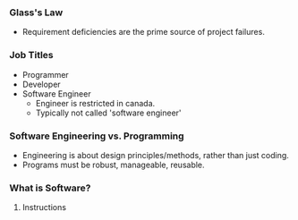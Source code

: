 ### Glass's Law
- Requirement deficiencies are the prime source of project failures.
### Job Titles
- Programmer
- Developer
- Software Engineer
	- Engineer is restricted in canada.
	- Typically not called 'software engineer'
### Software Engineering vs. Programming
- Engineering is about design principles/methods, rather than just coding.
- Programs must be robust, manageable, reusable.
### What is Software?
1. Instructions